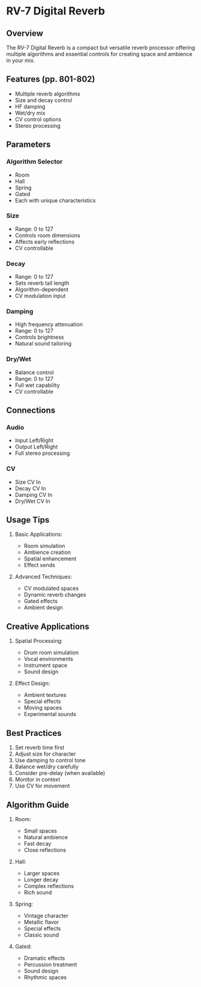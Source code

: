 # RV-7 Digital Reverb

## Overview
The RV-7 Digital Reverb is a compact but versatile reverb processor offering multiple algorithms and essential controls for creating space and ambience in your mix.

## Features (pp. 801-802)
- Multiple reverb algorithms
- Size and decay control
- HF damping
- Wet/dry mix
- CV control options
- Stereo processing

## Parameters

### Algorithm Selector
- Room
- Hall
- Spring
- Gated
- Each with unique characteristics

### Size
- Range: 0 to 127
- Controls room dimensions
- Affects early reflections
- CV controllable

### Decay
- Range: 0 to 127
- Sets reverb tail length
- Algorithm-dependent
- CV modulation input

### Damping
- High frequency attenuation
- Range: 0 to 127
- Controls brightness
- Natural sound tailoring

### Dry/Wet
- Balance control
- Range: 0 to 127
- Full wet capability
- CV controllable

## Connections

### Audio
- Input Left/Right
- Output Left/Right
- Full stereo processing

### CV
- Size CV In
- Decay CV In
- Damping CV In
- Dry/Wet CV In

## Usage Tips
1. Basic Applications:
   - Room simulation
   - Ambience creation
   - Spatial enhancement
   - Effect sends

2. Advanced Techniques:
   - CV modulated spaces
   - Dynamic reverb changes
   - Gated effects
   - Ambient design

## Creative Applications
1. Spatial Processing:
   - Drum room simulation
   - Vocal environments
   - Instrument space
   - Sound design

2. Effect Design:
   - Ambient textures
   - Special effects
   - Moving spaces
   - Experimental sounds

## Best Practices
1. Set reverb time first
2. Adjust size for character
3. Use damping to control tone
4. Balance wet/dry carefully
5. Consider pre-delay (when available)
6. Monitor in context
7. Use CV for movement

## Algorithm Guide
1. Room:
   - Small spaces
   - Natural ambience
   - Fast decay
   - Close reflections

2. Hall:
   - Larger spaces
   - Longer decay
   - Complex reflections
   - Rich sound

3. Spring:
   - Vintage character
   - Metallic flavor
   - Special effects
   - Classic sound

4. Gated:
   - Dramatic effects
   - Percussion treatment
   - Sound design
   - Rhythmic spaces 